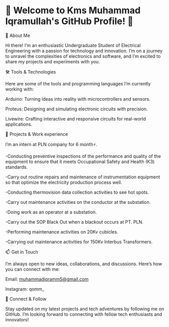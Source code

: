 # 🌟 Welcome to Kms Muhammad Iqramullah's GitHub Profile! 🌟

👋 About Me

Hi there! I’m an enthusiastic Undergraduate Student of Electrical Engineering with a passion for technology and innovation. I’m on a journey to unravel the complexities of electronics and software, and I’m excited to share my projects and experiments with you.

🛠️ Tools & Technologies

Here are some of the tools and programming languages I’m currently working with:

Arduino: Turning ideas into reality with microcontrollers and sensors.

Proteus: Designing and simulating electronic circuits with precision.

Livewire: Crafting interactive and responsive circuits for real-world applications.

🚀 Projects & Work experience

I’m an intern at PLN company for 6 month⚡.

-Conducting preventive inspections of the performance and quality of the equipment to
ensure that it meets Occupational Safety and Health (K3) standards.

-Carry out routine repairs and maintenance of instrumentation equipment so that
optimize the electricity production process well.

-Conducting thermovision data collection activities to see hot spots.

-Carry out maintenance activities on the conductor at the substation.

-Doing work as an operator at a substation.

-Carry out the SOP Black Out when a blackout occurs at PT. PLN.

-Performing maintenance activities on 20Kv cubicles.

-Carrying out maintenance activities for 150Kv Interbus Transformers.

📫 Get in Touch

I’m always open to new ideas, collaborations, and discussions. Here’s how you can connect with me:

Email: muhammadiqramm5@gmail.com

Instagram: qomm_

🔗 Connect & Follow

Stay updated on my latest projects and tech adventures by following me on GitHub. I’m looking forward to connecting with fellow tech enthusiasts and innovators!

